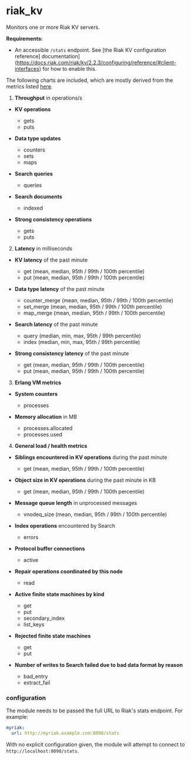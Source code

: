 # riak_kv

Monitors one or more Riak KV servers.

**Requirements:**

* An accessible `/stats` endpoint. See [the Riak KV configuration reference]
  documentation](https://docs.riak.com/riak/kv/2.2.3/configuring/reference/#client-interfaces)
  for how to enable this.

The following charts are included, which are mostly derived from the metrics
listed
[here](https://docs.riak.com/riak/kv/latest/using/reference/statistics-monitoring/index.html#riak-metrics-to-graph).

1. **Throughput** in operations/s
  * **KV operations**
    * gets
    * puts

  * **Data type updates**
    * counters
    * sets
    * maps

  * **Search queries**
    * queries

  * **Search documents**
    * indexed

  * **Strong consistency operations**
    * gets
    * puts

2. **Latency** in milliseconds
  * **KV latency** of the past minute
    * get (mean, median, 95th / 99th / 100th percentile)
    * put (mean, median, 95th / 99th / 100th percentile)

  * **Data type latency** of the past minute
    * counter_merge (mean, median, 95th / 99th / 100th percentile)
    * set_merge (mean, median, 95th / 99th / 100th percentile)
    * map_merge (mean, median, 95th / 99th / 100th percentile)

  * **Search latency** of the past minute
    * query (median, min, max, 95th / 99th percentile)
    * index (median, min, max, 95th / 99th percentile)

  * **Strong consistency latency** of the past minute
    * get (mean, median, 95th / 99th / 100th percentile)
    * put (mean, median, 95th / 99th / 100th percentile)

3. **Erlang VM metrics**
  * **System counters**
    * processes

  * **Memory allocation** in MB
    * processes.allocated
    * processes.used

4. **General load / health metrics**
  * **Siblings encountered in KV operations** during the past minute
    * get (mean, median, 95th / 99th / 100th percentile)

  * **Object size in KV operations** during the past minute in KB
    * get (mean, median, 95th / 99th / 100th percentile)

  * **Message queue length** in unprocessed messages
    * vnodeq_size (mean, median, 95th / 99th / 100th percentile)

  * **Index operations** encountered by Search
    * errors

  * **Protocol buffer connections**
    * active

  * **Repair operations coordinated by this node**
    * read

  * **Active finite state machines by kind**
    * get
    * put
    * secondary_index
    * list_keys

  * **Rejected finite state machines**
    * get
    * put

  * **Number of writes to Search failed due to bad data format by reason**
    * bad_entry
    * extract_fail


### configuration

The module needs to be passed the full URL to Riak's stats endpoint.
For example:

```yaml
myriak:
  url: http://myriak.example.com:8098/stats
```

With no explicit configuration given, the module will attempt to connect to
`http://localhost:8098/stats`.
